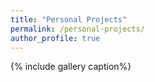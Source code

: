 ```yaml
---
title: "Personal Projects"
permalink: /personal-projects/
author_profile: true    
---
```


{% include gallery caption%}

